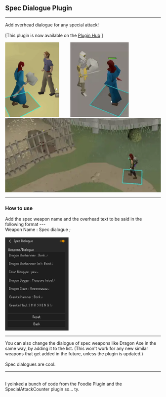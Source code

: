 <h2>Spec Dialogue Plugin</h2>
<hr>

Add overhead dialogue for any special attack!
<br><br>
[This plugin is now available on the [Plugin Hub](https://runelite.net/plugin-hub/show/spec-dialogue) ]

<span><img src="https://github.com/Oziach/spec-dialogue/blob/master/img/bonk.webp" height = 240px></span>
<span >&nbsp; &nbsp; &nbsp; &nbsp;  </span>
<span><img src="https://github.com/Oziach/spec-dialogue/blob/master/img/measureTwice.webp" height = 240px></span>
<span >&nbsp; &nbsp; &nbsp; &nbsp; </span>
<span><img src="https://github.com/Oziach/spec-dialogue/blob/master/img/pew.webp" height = 240px></span>


<hr>

<h3>How to use</h3>
Add the spec weapon name and the overhead text to be said in the following format --- <br> Weapon Name : Spec dialogue ;
<br><br>
<img src="https://github.com/Oziach/spec-dialogue/blob/master/img/AddingEntries.PNG" height=300px>

<hr>

You can also change the dialogue of spec weapons like Dragon Axe in the same way, by adding it to the list. (This won't work for any new similar weapons that get added in the future, unless the plugin is updated.)
<br><br>
Spec dialogues are cool.

<hr><br>
I yoinked a bunch of code from the Foodie Plugin and the SpecialAttackCounter plugin so... ty.








